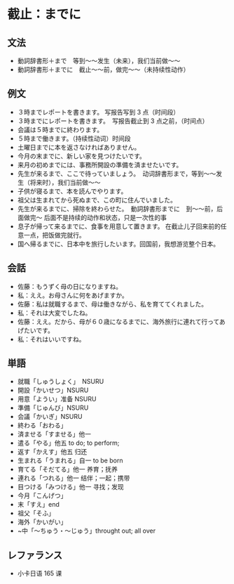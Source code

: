 # 截止：までに

## 文法

- 動詞辞書形＋まで　等到～～发生（未来），我们当前做～～
- 動詞辞書形＋までに　截止～～前，做完～～（未持续性动作）

## 例文

- ３時までレポートを書きます。 写报告写到 3 点（时间段）
- ３時までにレポートを書きます。　写报告截止到 3 点之前，（时间点）
- 会議は５時までに終わります。
- ５時まで働きます。（持续性动词）时间段
- 土曜日までに本を返さなければありません。
- 今月の末までに、新しい家を見つけたいです。
- 来月の初めまでには、事務所開設の準備を済ませたいです。
- 先生が来るまで、ここで待っていましょう。　动词辞書形まで，等到～～发生（将来时），我们当前做～～
- 子供が寝るまで、本を読んでやります。
- 祖父は生まれてから死ぬまで、この町に住んでいました。
- 先生が来るまでに、掃除を終わらせた。　動詞辞書形までに　到～～前，后面做完～ 后面不是持续的动作和状态，只是一次性的事
- 息子が帰って来るまでに、食事を用意して置きます。 在截止儿子回来前的任意一点，把饭做完就行。
- 国へ帰るまでに、日本中を旅行したいます。回国前，我想游览整个日本。

## 会話

- 佐藤：もうずく母の日になりますね。
- 私：ええ。お母さんに何をあげますか。
- 佐藤：私は就職するまで、母は働きながら、私を育ててくれました。
- 私：それは大変でしたね。
- 佐藤：ええ。だから、母が６０歳になるまでに、海外旅行に連れて行ってあげたいです。
- 私：それはいいですね。

## 単語

- 就職「しゅうしょく」　NSURU
- 開設「かいせつ」NSURU
- 用意「ようい」准备 NSURU
- 準備「じゅんび」NSURU
- 会議「かいぎ」NSURU
- 終わる「おわる」
- 済ませる「すませる」他一
- 遣る「やる」他五 to do; to perform;
- 返す「かえす」他五 归还
- 生まれる「うまれる」自一 to be born
- 育てる「そだてる」他一 养育；抚养
- 連れる「つれる」他一 结伴；一起；携带
- 目つける「みつける」他一 寻找；发现
- 今月「こんげつ」
- 末「すえ」end
- 祖父「そふ」
- 海外「かいがい」
- ~中「〜ちゅう・〜じゅう」throught out; all over

## レファランス

- 小卡日语 165 课
